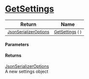 # [GetSettings](./NetCoreSerializationHelper-GetSettings.md)



| Return | Name | 
| --- | --- | 
| <sub>[JsonSerializerOptions](https://docs.microsoft.com/en-us/dotnet/api/System.Text.Json.JsonSerializerOptions)</sub> | <sub>[GetSettings](./NetCoreSerializationHelper-GetSettings.md) (  )</sub> | 


#### Parameters

#### Returns
[JsonSerializerOptions](https://docs.microsoft.com/en-us/dotnet/api/System.Text.Json.JsonSerializerOptions)<br>
A new settings object